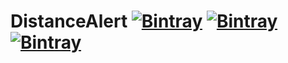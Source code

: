# DistanceAlert [![Bintray](https://img.shields.io/twitter/url?label=Follow&style=social&url=https%3A%2F%2Ftwitter.com%2FAryanDokania)](https://bintray.com/blocke/releases/scalajack) [![Bintray](https://img.shields.io/github/followers/imaryandokania?style=social)](https://bintray.com/blocke/releases/scalajack) [![Bintray](https://img.shields.io/github/license/imaryandokania/VITgram)](https://bintray.com/blocke/releases/scalajack)
